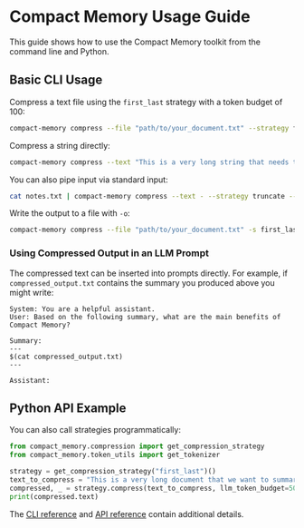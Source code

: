 # Compact Memory Usage Guide

This guide shows how to use the Compact Memory toolkit from the command line and Python.

## Basic CLI Usage

Compress a text file using the `first_last` strategy with a token budget of 100:

```bash
compact-memory compress --file "path/to/your_document.txt" --strategy first_last --budget 100
```

Compress a string directly:

```bash
compact-memory compress --text "This is a very long string that needs to be much shorter to fit into my LLM's context window." --strategy truncate --budget 20
```

You can also pipe input via standard input:

```bash
cat notes.txt | compact-memory compress --text - --strategy truncate --budget 20
```

Write the output to a file with `-o`:

```bash
compact-memory compress --file "path/to/your_document.txt" -s first_last -b 100 -o "path/to/compressed_output.txt"
```

### Using Compressed Output in an LLM Prompt

The compressed text can be inserted into prompts directly. For example, if `compressed_output.txt` contains the summary you produced above you might write:

```
System: You are a helpful assistant.
User: Based on the following summary, what are the main benefits of Compact Memory?

Summary:
---
$(cat compressed_output.txt)
---

Assistant:
```

## Python API Example

You can also call strategies programmatically:

```python
from compact_memory.compression import get_compression_strategy
from compact_memory.token_utils import get_tokenizer

strategy = get_compression_strategy("first_last")()
text_to_compress = "This is a very long document that we want to summarize."
compressed, _ = strategy.compress(text_to_compress, llm_token_budget=50)
print(compressed.text)
```

The [CLI reference](docs/cli_reference.md) and [API reference](docs/api_reference.md) contain additional details.
